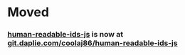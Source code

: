 # Moved
### [human-readable-ids-js](https://git.daplie.com/Daplie/human-readable-ids-js) is now at [git.daplie.com/coolaj86/human-readable-ids-js](https://git.daplie.com/Daplie/human-readable-ids-js)
